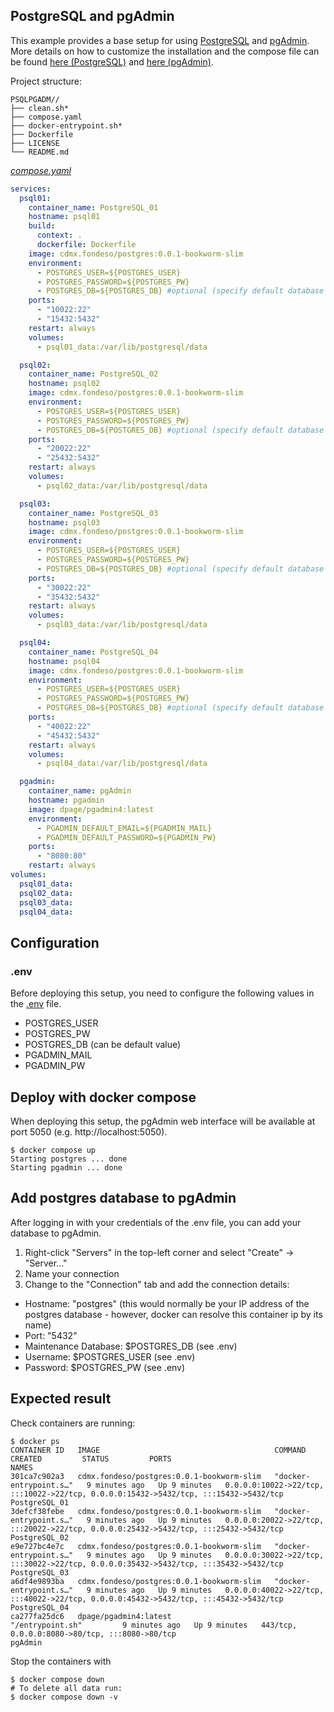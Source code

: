 ## PostgreSQL and pgAdmin
This example provides a base setup for using [PostgreSQL](https://www.postgresql.org/) and [pgAdmin](https://www.pgadmin.org/).
More details on how to customize the installation and the compose file can be found [here (PostgreSQL)](https://hub.docker.com/_/postgres) and [here (pgAdmin)](https://www.pgadmin.org/docs/pgadmin4/latest/container_deployment.html).

Project structure:
```
PSQLPGADM//
├── clean.sh*
├── compose.yaml
├── docker-entrypoint.sh*
├── Dockerfile
├── LICENSE
└── README.md
```

[_compose.yaml_](compose.yaml)
``` yaml
services:
  psql01:
    container_name: PostgreSQL_01
    hostname: psql01
    build:
      context: .
      dockerfile: Dockerfile
    image: cdmx.fondeso/postgres:0.0.1-bookworm-slim
    environment:
      - POSTGRES_USER=${POSTGRES_USER}
      - POSTGRES_PASSWORD=${POSTGRES_PW}
      - POSTGRES_DB=${POSTGRES_DB} #optional (specify default database instead of $POSTGRES_DB)
    ports:
      - "10022:22"
      - "15432:5432"
    restart: always
    volumes:
      - psql01_data:/var/lib/postgresql/data

  psql02:
    container_name: PostgreSQL_02
    hostname: psql02
    image: cdmx.fondeso/postgres:0.0.1-bookworm-slim
    environment:
      - POSTGRES_USER=${POSTGRES_USER}
      - POSTGRES_PASSWORD=${POSTGRES_PW}
      - POSTGRES_DB=${POSTGRES_DB} #optional (specify default database instead of $POSTGRES_DB)
    ports:
      - "20022:22"
      - "25432:5432"
    restart: always
    volumes:
      - psql02_data:/var/lib/postgresql/data

  psql03:
    container_name: PostgreSQL_03
    hostname: psql03
    image: cdmx.fondeso/postgres:0.0.1-bookworm-slim
    environment:
      - POSTGRES_USER=${POSTGRES_USER}
      - POSTGRES_PASSWORD=${POSTGRES_PW}
      - POSTGRES_DB=${POSTGRES_DB} #optional (specify default database instead of $POSTGRES_DB)
    ports:
      - "30022:22"
      - "35432:5432"
    restart: always
    volumes:
      - psql03_data:/var/lib/postgresql/data

  psql04:
    container_name: PostgreSQL_04
    hostname: psql04
    image: cdmx.fondeso/postgres:0.0.1-bookworm-slim
    environment:
      - POSTGRES_USER=${POSTGRES_USER}
      - POSTGRES_PASSWORD=${POSTGRES_PW}
      - POSTGRES_DB=${POSTGRES_DB} #optional (specify default database instead of $POSTGRES_DB)
    ports:
      - "40022:22"
      - "45432:5432"
    restart: always
    volumes:
      - psql04_data:/var/lib/postgresql/data

  pgadmin:
    container_name: pgAdmin
    hostname: pgadmin
    image: dpage/pgadmin4:latest
    environment:
      - PGADMIN_DEFAULT_EMAIL=${PGADMIN_MAIL}
      - PGADMIN_DEFAULT_PASSWORD=${PGADMIN_PW}
    ports:
      - "8080:80"
    restart: always
volumes:
  psql01_data:
  psql02_data:
  psql03_data:
  psql04_data:
```

## Configuration

### .env
Before deploying this setup, you need to configure the following values in the [.env](.env) file.
- POSTGRES_USER
- POSTGRES_PW
- POSTGRES_DB (can be default value)
- PGADMIN_MAIL
- PGADMIN_PW

## Deploy with docker compose
When deploying this setup, the pgAdmin web interface will be available at port 5050 (e.g. http://localhost:5050).  

``` shell
$ docker compose up
Starting postgres ... done
Starting pgadmin ... done
```

## Add postgres database to pgAdmin
After logging in with your credentials of the .env file, you can add your database to pgAdmin. 
1. Right-click "Servers" in the top-left corner and select "Create" -> "Server..."
2. Name your connection
3. Change to the "Connection" tab and add the connection details:
- Hostname: "postgres" (this would normally be your IP address of the postgres database - however, docker can resolve this container ip by its name)
- Port: "5432"
- Maintenance Database: $POSTGRES_DB (see .env)
- Username: $POSTGRES_USER (see .env)
- Password: $POSTGRES_PW (see .env)
  
## Expected result

Check containers are running:
```
$ docker ps
CONTAINER ID   IMAGE                                       COMMAND                  CREATED         STATUS         PORTS                                                                                  NAMES
301ca7c902a3   cdmx.fondeso/postgres:0.0.1-bookworm-slim   "docker-entrypoint.s…"   9 minutes ago   Up 9 minutes   0.0.0.0:10022->22/tcp, :::10022->22/tcp, 0.0.0.0:15432->5432/tcp, :::15432->5432/tcp   PostgreSQL_01
3defcf38febe   cdmx.fondeso/postgres:0.0.1-bookworm-slim   "docker-entrypoint.s…"   9 minutes ago   Up 9 minutes   0.0.0.0:20022->22/tcp, :::20022->22/tcp, 0.0.0.0:25432->5432/tcp, :::25432->5432/tcp   PostgreSQL_02
e9e727bc4e7c   cdmx.fondeso/postgres:0.0.1-bookworm-slim   "docker-entrypoint.s…"   9 minutes ago   Up 9 minutes   0.0.0.0:30022->22/tcp, :::30022->22/tcp, 0.0.0.0:35432->5432/tcp, :::35432->5432/tcp   PostgreSQL_03
a6df4e9893ba   cdmx.fondeso/postgres:0.0.1-bookworm-slim   "docker-entrypoint.s…"   9 minutes ago   Up 9 minutes   0.0.0.0:40022->22/tcp, :::40022->22/tcp, 0.0.0.0:45432->5432/tcp, :::45432->5432/tcp   PostgreSQL_04
ca277fa25dc6   dpage/pgadmin4:latest                       "/entrypoint.sh"         9 minutes ago   Up 9 minutes   443/tcp, 0.0.0.0:8080->80/tcp, :::8080->80/tcp                                         pgAdmin
```

Stop the containers with
``` shell
$ docker compose down
# To delete all data run:
$ docker compose down -v
```
